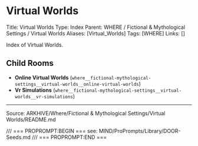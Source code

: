 # Virtual Worlds

Title: Virtual Worlds
Type: Index
Parent: WHERE / Fictional & Mythological Settings / Virtual Worlds
Aliases: [Virtual_Worlds]
Tags: [WHERE]
Links: []

Index of Virtual Worlds.

## Child Rooms
- **Online Virtual Worlds** (`where__fictional-mythological-settings__virtual-worlds__online-virtual-worlds`)
- **Vr Simulations** (`where__fictional-mythological-settings__virtual-worlds__vr-simulations`)

---
Source: ARKHIVE/Where/Fictional & Mythological Settings/Virtual Worlds/README.md

/// === PROPROMPT:BEGIN ===
see: MIND/ProPrompts/Library/DOOR-Seeds.md
/// === PROPROMPT:END ===
